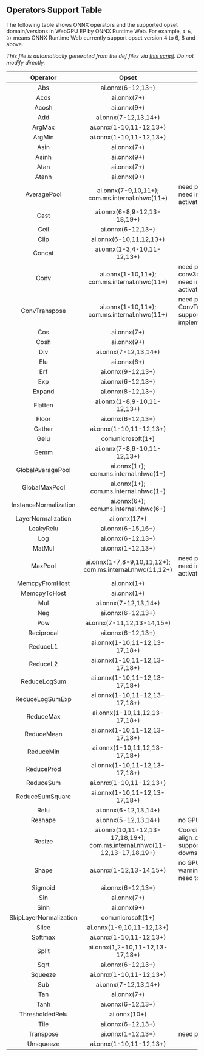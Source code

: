 ## Operators Support Table

The following table shows ONNX
operators and the supported opset domain/versions in WebGPU EP by ONNX Runtime Web. For example,
`4-6, 8+` means ONNX Runtime Web currently support opset version 4 to 6, 8 and above.

*This file is automatically generated from the
def files via [this script](../script/generate-webgpu-operator-md.ts).
Do not modify directly.*

| Operator | Opset | Comments |
|:--------:|:-------------:|-----|
| Abs | ai.onnx(6-12,13+) |  |
| Acos | ai.onnx(7+) |  |
| Acosh | ai.onnx(9+) |  |
| Add | ai.onnx(7-12,13,14+) |  |
| ArgMax | ai.onnx(1-10,11-12,13+) |  |
| ArgMin | ai.onnx(1-10,11-12,13+) |  |
| Asin | ai.onnx(7+) |  |
| Asinh | ai.onnx(9+) |  |
| Atan | ai.onnx(7+) |  |
| Atanh | ai.onnx(9+) |  |
| AveragePool | ai.onnx(7-9,10,11+); com.ms.internal.nhwc(11+) | need perf optimization; need implementing activation |
| Cast | ai.onnx(6-8,9-12,13-18,19+) |  |
| Ceil | ai.onnx(6-12,13+) |  |
| Clip | ai.onnx(6-10,11,12,13+) |  |
| Concat | ai.onnx(1-3,4-10,11-12,13+) |  |
| Conv | ai.onnx(1-10,11+); com.ms.internal.nhwc(11+) | need perf optimization; conv3d is not supported; need implementing activation |
| ConvTranspose | ai.onnx(1-10,11+); com.ms.internal.nhwc(11+) | need perf optimization; ConvTranspose3d is not supported; need implementing activation |
| Cos | ai.onnx(7+) |  |
| Cosh | ai.onnx(9+) |  |
| Div | ai.onnx(7-12,13,14+) |  |
| Elu | ai.onnx(6+) |  |
| Erf | ai.onnx(9-12,13+) |  |
| Exp | ai.onnx(6-12,13+) |  |
| Expand | ai.onnx(8-12,13+) |  |
| Flatten | ai.onnx(1-8,9-10,11-12,13+) |  |
| Floor | ai.onnx(6-12,13+) |  |
| Gather | ai.onnx(1-10,11-12,13+) |  |
| Gelu | com.microsoft(1+) |  |
| Gemm | ai.onnx(7-8,9-10,11-12,13+) |  |
| GlobalAveragePool | ai.onnx(1+); com.ms.internal.nhwc(1+) |  |
| GlobalMaxPool | ai.onnx(1+); com.ms.internal.nhwc(1+) |  |
| InstanceNormalization | ai.onnx(6+); com.ms.internal.nhwc(6+) |  |
| LayerNormalization | ai.onnx(17+) |  |
| LeakyRelu | ai.onnx(6-15,16+) |  |
| Log | ai.onnx(6-12,13+) |  |
| MatMul | ai.onnx(1-12,13+) |  |
| MaxPool | ai.onnx(1-7,8-9,10,11,12+); com.ms.internal.nhwc(11,12+) | need perf optimization; need implementing activation |
| MemcpyFromHost | ai.onnx(1+) |  |
| MemcpyToHost | ai.onnx(1+) |  |
| Mul | ai.onnx(7-12,13,14+) |  |
| Neg | ai.onnx(6-12,13+) |  |
| Pow | ai.onnx(7-11,12,13-14,15+) |  |
| Reciprocal | ai.onnx(6-12,13+) |  |
| ReduceL1 | ai.onnx(1-10,11-12,13-17,18+) |  |
| ReduceL2 | ai.onnx(1-10,11-12,13-17,18+) |  |
| ReduceLogSum | ai.onnx(1-10,11-12,13-17,18+) |  |
| ReduceLogSumExp | ai.onnx(1-10,11-12,13-17,18+) |  |
| ReduceMax | ai.onnx(1-10,11,12,13-17,18+) |  |
| ReduceMean | ai.onnx(1-10,11-12,13-17,18+) |  |
| ReduceMin | ai.onnx(1-10,11,12,13-17,18+) |  |
| ReduceProd | ai.onnx(1-10,11-12,13-17,18+) |  |
| ReduceSum | ai.onnx(1-10,11-12,13+) |  |
| ReduceSumSquare | ai.onnx(1-10,11-12,13-17,18+) |  |
| Relu | ai.onnx(6-12,13,14+) |  |
| Reshape | ai.onnx(5-12,13,14+) | no GPU kernel |
| Resize | ai.onnx(10,11-12,13-17,18,19+); com.ms.internal.nhwc(11-12,13-17,18,19+) | CoordinateTransformMode align_corners is not supported with downsampling |
| Shape | ai.onnx(1-12,13-14,15+) | no GPU kernel; an ORT warning is generated - need to fix |
| Sigmoid | ai.onnx(6-12,13+) |  |
| Sin | ai.onnx(7+) |  |
| Sinh | ai.onnx(9+) |  |
| SkipLayerNormalization | com.microsoft(1+) |  |
| Slice | ai.onnx(1-9,10,11-12,13+) |  |
| Softmax | ai.onnx(1-10,11-12,13+) |  |
| Split | ai.onnx(1,2-10,11-12,13-17,18+) |  |
| Sqrt | ai.onnx(6-12,13+) |  |
| Squeeze | ai.onnx(1-10,11-12,13+) |  |
| Sub | ai.onnx(7-12,13,14+) |  |
| Tan | ai.onnx(7+) |  |
| Tanh | ai.onnx(6-12,13+) |  |
| ThresholdedRelu | ai.onnx(10+) |  |
| Tile | ai.onnx(6-12,13+) |  |
| Transpose | ai.onnx(1-12,13+) | need perf optimization |
| Unsqueeze | ai.onnx(1-10,11-12,13+) |  |
